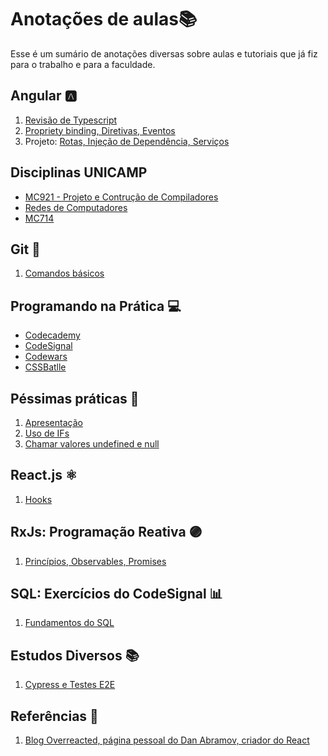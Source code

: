 ﻿# Anotações de aulas📚
Esse é um sumário de anotações diversas sobre aulas e tutoriais que já fiz para o trabalho e para a faculdade. 

## Angular 🅰️	
 
 1. [Revisão de Typescript](https://github.com/NatSatie/notasDeAula/blob/main/angular/angular_part1.md)
 2. [Propriety binding, Diretivas, Eventos](https://github.com/NatSatie/notasDeAula/blob/main/angular/angular_part2.md)
 3. Projeto: [Rotas, Injeção de Dependência, Serviços](https://github.com/NatSatie/notasDeAula/blob/main/angular/angular_part3.md)

## Disciplinas UNICAMP

 - [MC921 - Projeto e Contrução de Compiladores](https://github.com/NatSatie/StudyNotes/blob/main/compilers/Apresentacao.md)
 - [Redes de Computadores](https://github.com/NatSatie/StudyNotes/blob/main/redes/Apresentacao.md)
 - [MC714](https://github.com/NatSatie/StudyNotes/blob/main/mc714/intro.md)

## Git 🐙
 
 1. [Comandos básicos](https://github.com/NatSatie/notasDeAula/blob/main/git.md)

## Programando na Prática 💻

 - [Codecademy](https://www.codecademy.com/)
 - [CodeSignal](https://app.codesignal.com/arcade)
 - [Codewars](https://www.codewars.com/)
 - [CSSBatlle](https://cssbattle.dev/)

## Péssimas práticas 🙋
 
 1. [Apresentação](https://github.com/NatSatie/TechNotes/blob/main/badPractises/summary.md)
 2. [Uso de IFs](https://github.com/NatSatie/TechNotes/blob/main/badPractises/part1.md)
 3. [Chamar valores undefined e null](https://github.com/NatSatie/TechNotes/blob/main/badPractises/part2.md)
 
## React.js ⚛️
 
 1. [Hooks](https://github.com/NatSatie/notasDeAula/blob/main/react/hooks.md)

## RxJs: Programação Reativa 🟣
  
 1. [Princípios, Observables, Promises](https://github.com/NatSatie/notasDeAula/blob/main/RxJS.md)
 
## SQL: Exercícios do CodeSignal 📊

 1. [Fundamentos do SQL](https://github.com/NatSatie/StudyNotes/blob/main/sql/part1.md)

## Estudos Diversos 📚

 1. [Cypress e Testes E2E](https://github.com/NatSatie/StudyNotes/blob/main/testsE2E.md)

## Referências 🔖

 1. [Blog Overreacted, página pessoal do Dan Abramov, criador do React](https://overreacted.io/)

